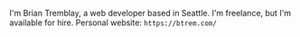 I'm Brian Tremblay, a web developer based in Seattle.
I'm freelance, but I'm available for hire. Personal
website: `https://btrem.com/`